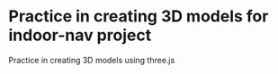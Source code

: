 # Practice in creating 3D models for indoor-nav project

Practice in creating 3D models using three.js